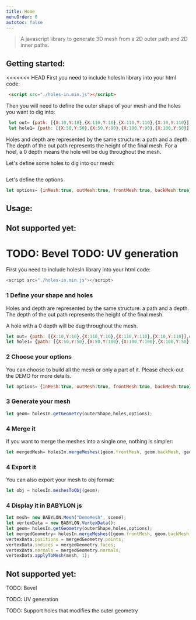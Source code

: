 ```yaml
---
title: Home
menuOrder: 0
autotoc: false
---
```


> A javascript library to generate 3D mesh from a 2D outer path and 2D inner paths.

## Getting started:
<<<<<<< HEAD
First you need to include holesIn library into your html code:

```html
 <script src="./holes-in.min.js"></script>
```

Then you will need to define the outer shape of your mesh and the holes you want to dig into:
```javascript
 let out= {path: [{X:10,Y:10},{X:110,Y:10},{X:110,Y:110},{X:10,Y:110}],depth:100};
 let hole1= {path: [{X:50,Y:50},{X:50,Y:90},{X:100,Y:90},{X:100,Y:50}],depth:0};
```
Holes and depth are represented by the same structure: a path and a depth. The depth of the out path represents the height of the final mesh. For a hoel, a 0 depth means the hole will be dug throughout the mesh.


Let's define some holes to dig into our mesh:
```javascript

```



Let's define the options
```javascript
let options= {inMesh:true, outMesh:true, frontMesh:true, backMesh:true};
```



## Usage:

## Not supported yet:

TODO: Bevel
TODO: UV generation
=======

First you need to include holesIn library into your html code:

```javascript
<script src="./holes-in.min.js"></script>
```

### 1 Define your shape and holes


Holes and depth are represented by the same structure: a path and a depth. The depth of the out path represents the height of the final mesh.


A hole with a 0 depth will be dug throughout the mesh.
```javascript
let out= {path: [{X:10,Y:10},{X:110,Y:10},{X:110,Y:110},{X:10,Y:110}],depth:100};
let hole1= {path: [{X:50,Y:50},{X:50,Y:100},{X:100,Y:100},{X:100,Y:50}],depth:0};
 ```

### 2 Choose your options
You can choose to build all the mesh or only a part of it. Please check-out the DEMO for more details.
 ```javascript
let options= {inMesh:true, outMesh:true, frontMesh:true, backMesh:true};
```

### 3 Generate your mesh
```javascript
let geom= holesIn.getGeometry(outerShape,holes,options);
```

### 4 Merge it
If you want to merge the meshes into a single one, nothing is simpler:
```javascript
let mergedMesh= holesIn.mergeMeshes([geom.frontMesh, geom.backMesh, geom.inMesh, geom.outMesh]);
 ```

### 4 Export it
 You can also export your mesh to obj format:
 ```javascript
let obj = holesIn.meshesToObj(geom);
  ```

### 4 Display it in BABYLON js

 ```javascript
let mesh= new BABYLON.Mesh("DemoMesh", scene);
let vertexData = new BABYLON.VertexData();
let geom= holesIn.getGeometry(outerShape,holes,options);
let mergedGeometry= holesIn.mergeMeshes([geom.frontMesh, geom.backMesh, geom.inMesh, geom.outMesh]);
vertexData.positions = mergedGeometry.points;
vertexData.indices = mergedGeometry.faces;
vertexData.normals = mergedGeometry.normals;
vertexData.applyToMesh(mesh, 1);
```


## Not supported yet:
TODO: Bevel

TODO: UV generation

TODO: Support holes that modifies the outer geometry
